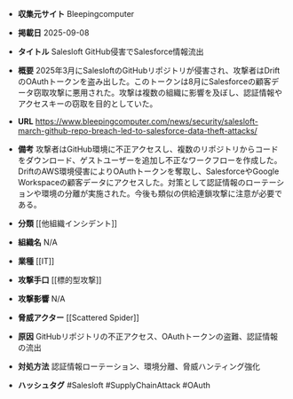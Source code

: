 - **収集元サイト**
Bleepingcomputer

- **掲載日**
2025-09-08

- **タイトル**
Salesloft GitHub侵害でSalesforce情報流出

- **概要**
2025年3月にSalesloftのGitHubリポジトリが侵害され、攻撃者はDriftのOAuthトークンを盗み出した。このトークンは8月にSalesforceの顧客データ窃取攻撃に悪用された。攻撃は複数の組織に影響を及ぼし、認証情報やアクセスキーの窃取を目的としていた。

- **URL**
https://www.bleepingcomputer.com/news/security/salesloft-march-github-repo-breach-led-to-salesforce-data-theft-attacks/

- **備考**
攻撃者はGitHub環境に不正アクセスし、複数のリポジトリからコードをダウンロード、ゲストユーザーを追加し不正なワークフローを作成した。DriftのAWS環境侵害によりOAuthトークンを奪取し、SalesforceやGoogle Workspaceの顧客データにアクセスした。対策として認証情報のローテーションや環境の分離が実施された。今後も類似の供給連鎖攻撃に注意が必要である。

- **分類**
[[他組織インシデント]]

- **組織名**
N/A

- **業種**
[[IT]]

- **攻撃手口**
[[標的型攻撃]]

- **攻撃影響**
N/A

- **脅威アクター**
[[Scattered Spider]]

- **原因**
GitHubリポジトリの不正アクセス、OAuthトークンの盗難、認証情報の流出

- **対処方法**
認証情報ローテーション、環境分離、脅威ハンティング強化

- **ハッシュタグ**
#Salesloft #SupplyChainAttack #OAuth
